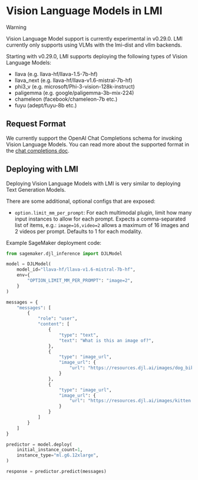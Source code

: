 # Vision Language Models in LMI

> [!WARNING]
> Vision Language Model support is currently experimental in v0.29.0.
> LMI currently only supports using VLMs with the lmi-dist and vllm backends.

Starting with v0.29.0, LMI supports deploying the following types of Vision Language Models:

* llava (e.g. llava-hf/llava-1.5-7b-hf)
* llava_next (e.g. llava-hf/llava-v1.6-mistral-7b-hf)
* phi3_v (e.g. microsoft/Phi-3-vision-128k-instruct)
* paligemma (e.g. google/paligemma-3b-mix-224)
* chameleon (facebook/chameleon-7b etc.)
* fuyu (adept/fuyu-8b etc.)

## Request Format

We currently support the OpenAI Chat Completions schema for invoking Vision Language Models.
You can read more about the supported format in the [chat completions doc](chat_input_output_schema.md).

## Deploying with LMI

Deploying Vision Language Models with LMI is very similar to deploying Text Generation Models.

There are some additional, optional configs that are exposed:
* `option.limit_mm_per_prompt`: For each multimodal plugin, limit how many input instances to allow for each prompt. Expects a comma-separated list of items, e.g.: `image=16,video=2` allows a maximum of 16 images and 2 videos per prompt. Defaults to 1 for each modality.

Example SageMaker deployment code:

```python
from sagemaker.djl_inference import DJLModel

model = DJLModel(
    model_id="llava-hf/llava-v1.6-mistral-7b-hf",
    env={
        "OPTION_LIMIT_MM_PER_PROMPT": "image=2",
    }
)

messages = {
    "messages": [
        {
            "role": "user",
            "content": [
                {
                    "type": "text",
                    "text": "What is this an image of?",
                },
                {
                    "type": "image_url",
                    "image_url": {
                        "url": "https://resources.djl.ai/images/dog_bike_car.jpg"
                    }
                },
                {
                    "type": "image_url",
                    "image_url": {
                        "url": "https://resources.djl.ai/images/kitten.jpg"
                    }
                }
            ]
        }
    ]
}

predictor = model.deploy(
    initial_instance_count=1,
    instance_type="ml.g6.12xlarge",
)

response = predictor.predict(messages)
```